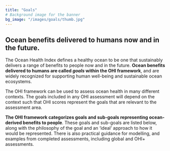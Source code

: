 ```yaml
---
title: "Goals"
# Background image for the banner
bg_image: "/images/goals/thumb.jpg"
---
```


## Ocean benefits delivered to humans now and in the future.


The Ocean Health Index defines a healthy ocean to be one that sustainably delivers a range of benefits to people now and in the future. **Ocean benefits delivered to humans are called _goals_ within the OHI framework**, and are widely recognized for supporting human well-being and sustainable ocean ecosystems.

The OHI framework can be used to assess ocean health in many different contexts. The goals included in any OHI assessment will depend on the context such that OHI scores represent the goals that are relevant to the assessment area.

**The OHI framework categorizes goals and sub-goals representing ocean-derived benefits to people**. These goals and sub-goals are listed below, along with the philosophy of the goal and an ‘ideal’ approach to how it would be represented. There is also practical guidance for modelling, and examples from completed assessments, including global and OHI+ assessments.